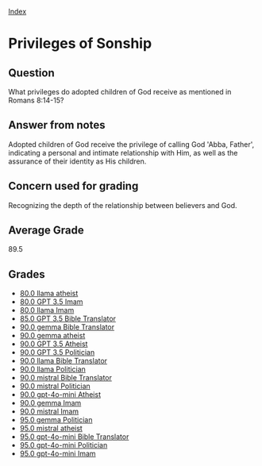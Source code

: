 
[Index](../index.md)
# Privileges of Sonship
## Question
What privileges do adopted children of God receive as mentioned in Romans 8:14-15?

## Answer from notes
Adopted children of God receive the privilege of calling God 'Abba, Father', indicating a personal and intimate relationship with Him, as well as the assurance of their identity as His children.

## Concern used for grading
Recognizing the depth of the relationship between believers and God.

## Average Grade
89.5

## Grades
 * [80.0 llama atheist](../answers/llama_atheist/Privileges_of_Sonship.md)
 * [80.0 GPT 3.5 Imam](../answers/GPT_3.5_Imam/Privileges_of_Sonship.md)
 * [80.0 llama Imam](../answers/llama_Imam/Privileges_of_Sonship.md)
 * [85.0 GPT 3.5 Bible Translator](../answers/GPT_3.5_Bible_Translator/Privileges_of_Sonship.md)
 * [90.0 gemma Bible Translator](../answers/gemma_Bible_Translator/Privileges_of_Sonship.md)
 * [90.0 gemma atheist](../answers/gemma_atheist/Privileges_of_Sonship.md)
 * [90.0 GPT 3.5 Atheist](../answers/GPT_3.5_Atheist/Privileges_of_Sonship.md)
 * [90.0 GPT 3.5 Politician](../answers/GPT_3.5_Politician/Privileges_of_Sonship.md)
 * [90.0 llama Bible Translator](../answers/llama_Bible_Translator/Privileges_of_Sonship.md)
 * [90.0 llama Politician](../answers/llama_Politician/Privileges_of_Sonship.md)
 * [90.0 mistral Bible Translator](../answers/mistral_Bible_Translator/Privileges_of_Sonship.md)
 * [90.0 mistral Politician](../answers/mistral_Politician/Privileges_of_Sonship.md)
 * [90.0 gpt-4o-mini Atheist](../answers/gpt-4o-mini_Atheist/Privileges_of_Sonship.md)
 * [90.0 gemma Imam](../answers/gemma_Imam/Privileges_of_Sonship.md)
 * [90.0 mistral Imam](../answers/mistral_Imam/Privileges_of_Sonship.md)
 * [95.0 gemma Politician](../answers/gemma_Politician/Privileges_of_Sonship.md)
 * [95.0 mistral atheist](../answers/mistral_atheist/Privileges_of_Sonship.md)
 * [95.0 gpt-4o-mini Bible Translator](../answers/gpt-4o-mini_Bible_Translator/Privileges_of_Sonship.md)
 * [95.0 gpt-4o-mini Politician](../answers/gpt-4o-mini_Politician/Privileges_of_Sonship.md)
 * [95.0 gpt-4o-mini Imam](../answers/gpt-4o-mini_Imam/Privileges_of_Sonship.md)
